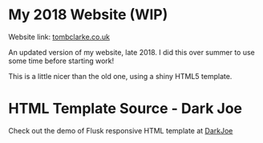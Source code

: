 # My 2018 Website (WIP)

Website link: [tombclarke.co.uk](http://tombclarke.co.uk)

An updated version of my website, late 2018. I did this over summer to use some time before starting work!

This is a little nicer than the old one, using a shiny HTML5 template.

# HTML Template Source - Dark Joe
Check out the demo of Flusk responsive HTML template at 
[DarkJoe](http://themewagon.com/demo/DarkJoe/)
